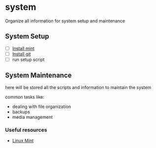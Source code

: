 # system
Organize all information for system setup and maintenance 
 
## System Setup
- [ ] [Install mint](https://linuxmint.com)
- [ ] [Install git](https://git-scm.com/download/linux)
- [ ] run setup script

## System Maintenance
here will be stored all the scripts and information to maintain the system

common tasks like:
- dealing with file organization
- backups
- media management

### Useful resources
- [Linux Mint](https://linuxmint.com)